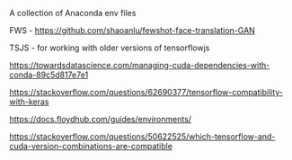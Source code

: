 A collection of Anaconda env files

FWS - https://github.com/shaoanlu/fewshot-face-translation-GAN

TSJS - for working with older versions of tensorflowjs

https://towardsdatascience.com/managing-cuda-dependencies-with-conda-89c5d817e7e1

https://stackoverflow.com/questions/62690377/tensorflow-compatibility-with-keras

https://docs.floydhub.com/guides/environments/

https://stackoverflow.com/questions/50622525/which-tensorflow-and-cuda-version-combinations-are-compatible
